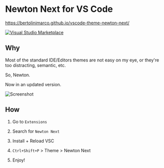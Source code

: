 # Newton Next for VS Code

https://bertolinimarco.github.io/vscode-theme-newton-next/

[![Visual Studio Marketplace](https://img.shields.io/vscode-marketplace/d/devberto.theme-newton-next.svg)]()

## Why

Most of the standard IDE/Editors themes are not easy on my eye, or they're too distracting, semantic, etc.

So, Newton.

Now in an updated version.

![Screenshot](https://raw.githubusercontent.com/bertolinimarco/vscode-theme-newton-next/master/screenshot.png)

## How

1. Go to `Extensions`

2. Search for `Newton Next`

3. Install + Reload VSC

4. `Ctrl+Shift+P` > Theme > Newton Next

5. Enjoy!
